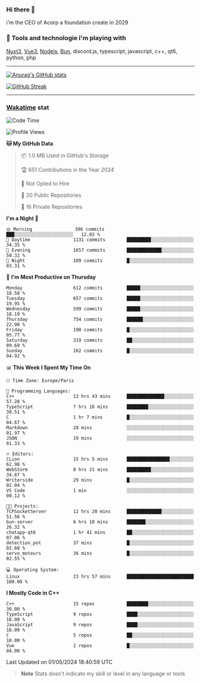 ### Hi there 👋

i'm the CEO of Acorp a foundation create in 2029  

### 🧰 Tools and technologie i'm playing with

[Nuxt3](https://nuxt.com), [Vue3](https://vuejs.org/), [Nodejs](https://nodejs.org), [Bun](https://bun.sh/), discord.js, typescript, javascript, c++, qt6, python, php

---

[![Anurag's GitHub stats](https://github-readme-stats.vercel.app/api?username=ackimixs&show_icons=true&theme=github_dark&count_private=true)](https://www.ackimixs.xyz)

[![GitHub Streak](https://github-readme-streak-stats.herokuapp.com?user=Ackimixs&theme=github-dark-blue&date_format=j%20M%5B%20Y%5D&mode=weekly)](https://git.io/streak-stats)

---
 
 ### [Wakatime](https://wakatime.com/) stat

<!--START_SECTION:waka-->
![Code Time](http://img.shields.io/badge/Code%20Time-1%2C058%20hrs%2014%20mins-blue)

![Profile Views](http://img.shields.io/badge/Profile%20Views-0-blue)

**🐱 My GitHub Data** 

> 📦 1.0 MB Used in GitHub's Storage 
 > 
> 🏆 651 Contributions in the Year 2024
 > 
> 🚫 Not Opted to Hire
 > 
> 📜 20 Public Repositories 
 > 
> 🔑 16 Private Repositories 
 > 
**I'm a Night 🦉** 

```text
🌞 Morning                396 commits         ███░░░░░░░░░░░░░░░░░░░░░░   12.03 % 
🌆 Daytime                1131 commits        █████████░░░░░░░░░░░░░░░░   34.35 % 
🌃 Evening                1657 commits        █████████████░░░░░░░░░░░░   50.32 % 
🌙 Night                  109 commits         █░░░░░░░░░░░░░░░░░░░░░░░░   03.31 % 
```
📅 **I'm Most Productive on Thursday** 

```text
Monday                   612 commits         █████░░░░░░░░░░░░░░░░░░░░   18.58 % 
Tuesday                  657 commits         █████░░░░░░░░░░░░░░░░░░░░   19.95 % 
Wednesday                599 commits         █████░░░░░░░░░░░░░░░░░░░░   18.19 % 
Thursday                 754 commits         ██████░░░░░░░░░░░░░░░░░░░   22.90 % 
Friday                   190 commits         █░░░░░░░░░░░░░░░░░░░░░░░░   05.77 % 
Saturday                 319 commits         ██░░░░░░░░░░░░░░░░░░░░░░░   09.69 % 
Sunday                   162 commits         █░░░░░░░░░░░░░░░░░░░░░░░░   04.92 % 
```


📊 **This Week I Spent My Time On** 

```text
🕑︎ Time Zone: Europe/Paris

💬 Programming Languages: 
C++                      13 hrs 43 mins      ██████████████░░░░░░░░░░░   57.28 % 
TypeScript               7 hrs 18 mins       ████████░░░░░░░░░░░░░░░░░   30.51 % 
C                        1 hr 7 mins         █░░░░░░░░░░░░░░░░░░░░░░░░   04.67 % 
Markdown                 28 mins             ░░░░░░░░░░░░░░░░░░░░░░░░░   01.97 % 
JSON                     19 mins             ░░░░░░░░░░░░░░░░░░░░░░░░░   01.33 % 

🔥 Editors: 
CLion                    15 hrs 5 mins       ████████████████░░░░░░░░░   62.98 % 
WebStorm                 8 hrs 21 mins       █████████░░░░░░░░░░░░░░░░   34.87 % 
Writerside               29 mins             █░░░░░░░░░░░░░░░░░░░░░░░░   02.04 % 
VS Code                  1 min               ░░░░░░░░░░░░░░░░░░░░░░░░░   00.12 % 

🐱‍💻 Projects: 
TCPSocketServer          12 hrs 20 mins      █████████████░░░░░░░░░░░░   51.56 % 
bun-server               6 hrs 18 mins       ███████░░░░░░░░░░░░░░░░░░   26.32 % 
chatapp-qt6              1 hr 41 mins        ██░░░░░░░░░░░░░░░░░░░░░░░   07.06 % 
detection_pot            37 mins             █░░░░░░░░░░░░░░░░░░░░░░░░   02.60 % 
servo_moteurs            36 mins             █░░░░░░░░░░░░░░░░░░░░░░░░   02.55 % 

💻 Operating System: 
Linux                    23 hrs 57 mins      █████████████████████████   100.00 % 
```

**I Mostly Code in C++** 

```text
C++                      15 repos            ████████░░░░░░░░░░░░░░░░░   30.00 % 
TypeScript               9 repos             ████░░░░░░░░░░░░░░░░░░░░░   18.00 % 
JavaScript               9 repos             ████░░░░░░░░░░░░░░░░░░░░░   18.00 % 
C                        5 repos             ██░░░░░░░░░░░░░░░░░░░░░░░   10.00 % 
Vue                      2 repos             █░░░░░░░░░░░░░░░░░░░░░░░░   04.00 % 
```




 Last Updated on 01/05/2024 18:40:59 UTC
<!--END_SECTION:waka-->

> **Note**
> Stats dosn't indicate my skill or level in any language or tools
